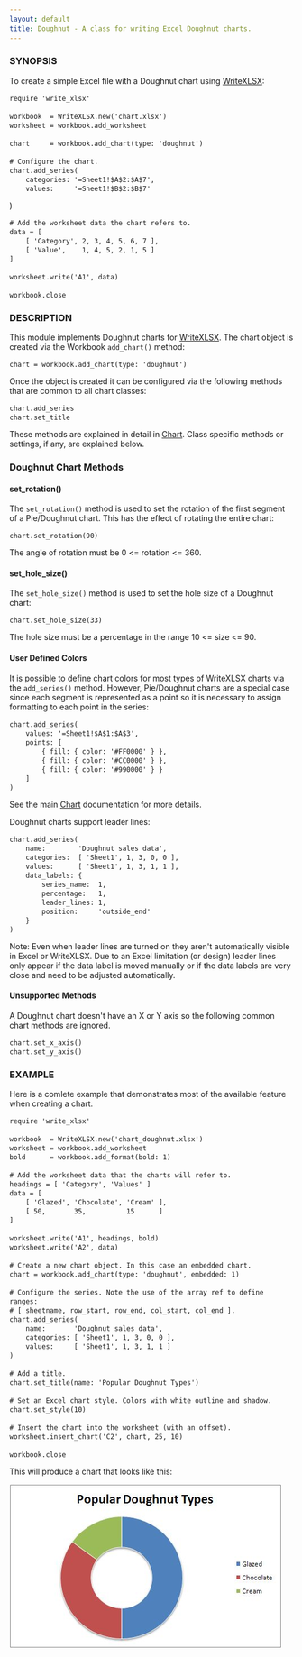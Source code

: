 ```yaml
---
layout: default
title: Doughnut - A class for writing Excel Doughnut charts.
---
```

### <a name="doughnut" class="anchor" href="#doughnut"><span class="octicon octicon-link" /></a>SYNOPSIS

To create a simple Excel file with a Doughnut chart using [WriteXLSX][]:

    require 'write_xlsx'

    workbook  = WriteXLSX.new('chart.xlsx')
    worksheet = workbook.add_worksheet

    chart     = workbook.add_chart(type: 'doughnut')

    # Configure the chart.
    chart.add_series(
        categories: '=Sheet1!$A$2:$A$7',
        values:     '=Sheet1!$B$2:$B$7'
   )

    # Add the worksheet data the chart refers to.
    data = [
        [ 'Category', 2, 3, 4, 5, 6, 7 ],
        [ 'Value',    1, 4, 5, 2, 1, 5 ]
    ]

    worksheet.write('A1', data)

    workbook.close

### <a name="description" class="anchor" href="#description"><span class="octicon octicon-link" /></a>DESCRIPTION

This module implements Doughnut charts for [WriteXLSX][].
The chart object is created via the Workbook `add_chart()` method:

    chart = workbook.add_chart(type: 'doughnut')

Once the object is created it can be configured via the following methods
that are common to all chart classes:

    chart.add_series
    chart.set_title

These methods are explained in detail in [Chart][].
Class specific methods or settings, if any, are explained below.

### <a name="doughnut_chart_methods" class="anchor" href="#doughnut_chart_methods"><span class="octicon octicon-link" /></a>Doughnut Chart Methods

#### <a name="set_rotation" class="anchor" href="#set_rotation"><span class="octicon octicon-link" /></a>set_rotation()

The `set_rotation()` method is used to set the rotation of the first segment of a
Pie/Doughnut chart.  This has the effect of rotating the entire chart:

    chart.set_rotation(90)

The angle of rotation must be 0 <= rotation <= 360.

#### <a name="set_hole_size" class="anchor" href="#set_hole_size"><span class="octicon octicon-link" /></a>set_hole_size()

The `set_hole_size()` method is used to set the hole size of a Doughnut chart:

    chart.set_hole_size(33)

The hole size must be a percentage in the range 10 <= size <= 90.

#### <a name="user_defined_colors" class="anchor" href="#user_defined_colors"><span class="octicon octicon-link" /></a>User Defined Colors

It is possible to define chart colors for most types of WriteXLSX charts
via the `add_series()` method.
However, Pie/Doughnut charts are a special case since each segment is represented
as a point so it is necessary to assign formatting to each point in the series:

    chart.add_series(
        values: '=Sheet1!$A$1:$A$3',
        points: [
            { fill: { color: '#FF0000' } },
            { fill: { color: '#CC0000' } },
            { fill: { color: '#990000' } }
        ]
    )

See the main [Chart][] documentation for more details.

Doughnut charts support leader lines:

    chart.add_series(
        name:        'Doughnut sales data',
        categories:  [ 'Sheet1', 1, 3, 0, 0 ],
        values:      [ 'Sheet1', 1, 3, 1, 1 ],
        data_labels: {
            series_name:  1,
            percentage:   1,
            leader_lines: 1,
            position:     'outside_end'
        }
    )

Note: Even when leader lines are turned on they aren't automatically visible
in Excel or WriteXLSX.
Due to an Excel limitation (or design) leader lines only appear if the data
label is moved manually or if the data labels are very close and need to be
adjusted automatically.

#### <a name="unsupported_methods" class="anchor" href="#unsupported_methods"><span class="octicon octicon-link" /></a>Unsupported Methods

A Doughnut chart doesn't have an X or Y axis so the following common chart methods are ignored.

    chart.set_x_axis()
    chart.set_y_axis()

### <a name="example" class="anchor" href="#example"><span class="octicon octicon-link" /></a>EXAMPLE

Here is a comlete example that demonstrates most of the available feature
when creating a chart.

    require 'write_xlsx'

    workbook  = WriteXLSX.new('chart_doughnut.xlsx')
    worksheet = workbook.add_worksheet
    bold      = workbook.add_format(bold: 1)

    # Add the worksheet data that the charts will refer to.
    headings = [ 'Category', 'Values' ]
    data = [
        [ 'Glazed', 'Chocolate', 'Cream' ],
        [ 50,       35,          15      ]
    ]

    worksheet.write('A1', headings, bold)
    worksheet.write('A2', data)

    # Create a new chart object. In this case an embedded chart.
    chart = workbook.add_chart(type: 'doughnut', embedded: 1)

    # Configure the series. Note the use of the array ref to define ranges:
    # [ sheetname, row_start, row_end, col_start, col_end ].
    chart.add_series(
        name:       'Doughnut sales data',
        categories: [ 'Sheet1', 1, 3, 0, 0 ],
        values:     [ 'Sheet1', 1, 3, 1, 1 ]
    )

    # Add a title.
    chart.set_title(name: 'Popular Doughnut Types')

    # Set an Excel chart style. Colors with white outline and shadow.
    chart.set_style(10)

    # Insert the chart into the worksheet (with an offset).
    worksheet.insert_chart('C2', chart, 25, 10)

    workbook.close

This will produce a chart that looks like this:

![Doughnut Chart Example](images/doughnut/doughnut1.jpg)


[WriteXLSX]: index.html
[Chart]: chart.html#chart
